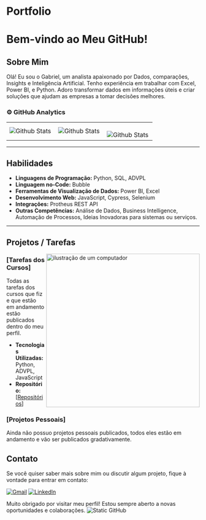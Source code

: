 # Portfolio

# Bem-vindo ao Meu GitHub!

## Sobre Mim

Olá! Eu sou o Gabriel, um analista apaixonado por Dados, comparações, Insights e Inteligência Artificial. Tenho experiência em trabalhar com Excel, Power BI, e Python. Adoro transformar dados em informações úteis e criar soluções que ajudam as empresas a tomar decisões melhores.

### ⚙️ GitHub Analytics

<table>
  <tr>
    <td>
      <img
        align="left"
        src="https://github-readme-stats.vercel.app/api?username=gabrieldominguees&theme=dark&hide_border=false&include_all_commits=true"
        alt="Github Stats"
      />
    </td>
    <td>
      <img
        align="left"
        src="https://github-readme-stats.vercel.app/api/top-langs/?username=gabrieldominguees&theme=dark&hide_border=false&include_all_commits=true&count_private=true&layout=compact"
        alt="Github Stats"
      />
    </td>
    <td>
      <br />
      <img
        align="left"
        src="https://github-readme-streak-stats.herokuapp.com/?user=gabrieldominguees&theme=dark&hide_border=false"
        alt="Github Stats"
      />
    </td>
  </tr>
</table>

---

## Habilidades

- **Linguagens de Programação:** Python, SQL, ADVPL
- **Linguagem no-Code:** Bubble
- **Ferramentas de Visualização de Dados:** Power BI, Excel
- **Desenvolvimento Web:** JavaScript, Cypress, Selenium
- **Integrações:** Protheus REST API
- **Outras Competências:** Análise de Dados, Business Intelligence, Automação de Processos, Ideias Inovadoras para sistemas ou serviços.

---

## Projetos / Tarefas

<img src="https://raw.githubusercontent.com/MicaelliMedeiros/micaellimedeiros/master/image/computer-illustration.png" alt="ilustração de um computador" min-width="400px" max-width="400px" width="400px" align="right">

### [Tarefas dos Cursos]
Todas as tarefas dos cursos que fiz e que estão em andamento estão publicados dentro do meu perfil.

- **Tecnologias Utilizadas:** Python, ADVPL, JavaScript
- **Repositório:** [[Repositórios](https://github.com/gabrieldominguees?tab=repositories)]

### [Projetos Pessoais]
Ainda não possuo projetos pessoais publicados, todos eles estão em andamento e vão ser publicados gradativamente.


## Contato

Se você quiser saber mais sobre mim ou discutir algum projeto, fique à vontade para entrar em contato:

<p align="left">
  <a href="#" title="Gmail">
  <img src="https://img.shields.io/badge/-Gmail-FF0000?style=flat-square&labelColor=FF0000&logo=gmail&logoColor=white&link=gabrieldomingues1997@gmail.com" alt="Gmail"/></a>
  <a href="#" title="LinkedIn">
  <img src="https://img.shields.io/badge/-Linkedin-0e76a8?style=flat-square&logo=Linkedin&logoColor=white&link=https://www.linkedin.com/in/gabriel-domingues-de-lima-3634ab241/" alt="LinkedIn"/></a>
</p>

Muito obrigado por visitar meu perfil! Estou sempre aberto a novas oportunidades e colaborações.
<img src="https://img.shields.io/static/v1?label=Overview&message=gabrieldominguees&color=f8efd4&style=for-the-badge&logo=GitHub" alt="Static GitHub">
